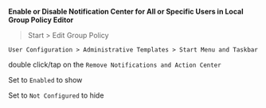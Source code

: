 **Enable or Disable Notification Center for All or Specific Users in Local Group Policy Editor**

>Start > Edit Group Policy

`User Configuration > Administrative Templates > Start Menu and Taskbar`

double click/tap on the `Remove Notifications and Action Center`

Set to `Enabled` to show

Set to `Not Configured` to hide
